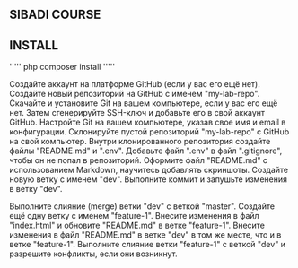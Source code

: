 ## SIBADI COURSE

## INSTALL

''''' php
composer install
'''''

Создайте аккаунт на платформе GitHub (если у вас его ещё нет).
Создайте новый репозиторий на GitHub с именем "my-lab-repo".
Скачайте и установите Git на вашем компьютере, если у вас его ещё нет. Затем сгенерируйте SSH-ключ и добавьте его в свой аккаунт GitHub.
Настройте Git на вашем компьютере, указав свое имя и email в конфигурации.
Склонируйте пустой репозиторий "my-lab-repo" с GitHub на свой компьютер.
Внутри клонированного репозитория создайте файлы "README.md" и ".env".
Добавьте файл ".env" в файл ".gitignore", чтобы он не попал в репозиторий.
Оформите файл "README.md" с использованием Markdown, научитесь добавлять скриншоты.
Создайте новую ветку с именем "dev".
Выполните коммит и запушьте изменения в ветку "dev".

Выполните слияние (merge) ветки "dev" с веткой "master".
Создайте ещё одну ветку с именем "feature-1".
Внесите изменения в файл "index.html" и обновите "README.md" в ветке "feature-1".
Внесите изменения в файл "README.md" в ветке "dev" в том же месте, что и в ветке "feature-1".
Выполните слияние ветки "feature-1" с веткой "dev" и разрешите конфликты, если они возникнут.
